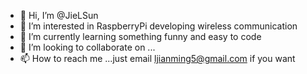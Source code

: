 - 👋 Hi, I’m @JieLSun
- 👀 I’m interested in RaspberryPi developing wireless communication
- 🌱 I’m currently learning something funny and easy to code
- 💞️ I’m looking to collaborate on ...
- 📫 How to reach me ...just email ljianming5@gmail.com  if  you want

<!---
JieLSun/JieLSun is a ✨ special ✨ repository because its `README.md` (this file) appears on your GitHub profile.
You can click the Preview link to take a look at your changes.
--->
